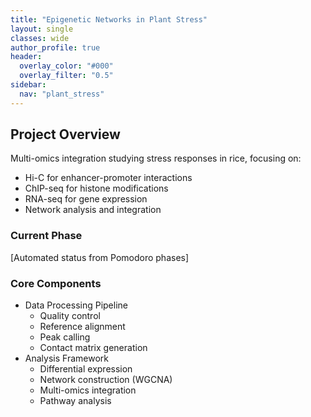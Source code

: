 ```yaml
---
title: "Epigenetic Networks in Plant Stress"
layout: single
classes: wide
author_profile: true
header:
  overlay_color: "#000"
  overlay_filter: "0.5"
sidebar:
  nav: "plant_stress"
---
```


## Project Overview
Multi-omics integration studying stress responses in rice, focusing on:
- Hi-C for enhancer-promoter interactions
- ChIP-seq for histone modifications
- RNA-seq for gene expression
- Network analysis and integration

### Current Phase
[Automated status from Pomodoro phases]

### Core Components
- Data Processing Pipeline
  * Quality control
  * Reference alignment
  * Peak calling
  * Contact matrix generation
- Analysis Framework
  * Differential expression
  * Network construction (WGCNA)
  * Multi-omics integration
  * Pathway analysis

